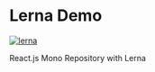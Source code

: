 # Lerna Demo
[![lerna](https://img.shields.io/badge/maintained%20with-lerna-cc00ff.svg)](https://lerna.js.org/)

React.js Mono Repository with Lerna
